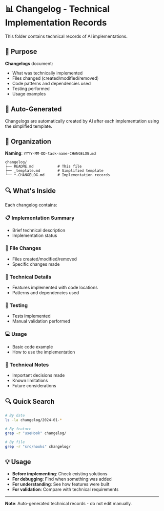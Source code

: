# 📊 Changelog - Technical Implementation Records

This folder contains technical records of AI implementations.

## 🎯 Purpose

**Changelogs** document:

- What was technically implemented
- Files changed (created/modified/removed)
- Code patterns and dependencies used
- Testing performed
- Usage examples

## 🤖 Auto-Generated

Changelogs are automatically created by AI after each implementation using the simplified template.

## 📁 Organization

**Naming**: `YYYY-MM-DD-task-name-CHANGELOG.md`

```
changelog/
├── README.md           # This file
├── _template.md        # Simplified template
└── *.CHANGELOG.md      # Implementation records
```

## 🔍 What's Inside

Each changelog contains:

### 📋 Implementation Summary

- Brief technical description
- Implementation status

### 📁 File Changes

- Files created/modified/removed
- Specific changes made

### 🔧 Technical Details

- Features implemented with code locations
- Patterns and dependencies used

### 🧪 Testing

- Tests implemented
- Manual validation performed

### 💻 Usage

- Basic code example
- How to use the implementation

### 🚨 Technical Notes

- Important decisions made
- Known limitations
- Future considerations

## 🔍 Quick Search

```bash
# By date
ls -la changelog/2024-01-*

# By feature
grep -r "useHook" changelog/

# By file
grep -r "src/hooks" changelog/
```

## 💡 Usage

- **Before implementing**: Check existing solutions
- **For debugging**: Find when something was added
- **For understanding**: See how features were built
- **For validation**: Compare with technical requirements

---

**Note**: Auto-generated technical records - do not edit manually.
